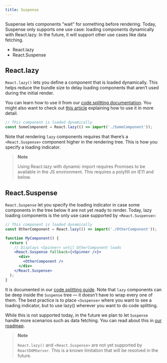 ```yaml
---
title: Suspense
---
```


Suspense lets components “wait” for something before rendering. Today, Suspense only supports one use case: loading components dynamically with React.lazy. In the future, it will support other use cases like data fetching.

- React.lazy
- React.Suspense

## React.lazy

`React.lazy()` lets you define a component that is loaded dynamically. This helps reduce the bundle size to delay loading components that aren’t used during the initial render.

You can learn how to use it from our [code splitting documentation](https://reactjs.org/docs/code-splitting.html). You might also want to check out [this article](https://medium.com/@pomber/lazy-loading-and-preloading-components-in-react-16-6-804de091c82d) explaining how to use it in more detail.

```jsx
// This component is loaded dynamically
const SomeComponent = React.lazy(() => import('./SomeComponent'));
```

Note that rendering `lazy` components requires that there’s a `<React.Suspense>` component higher in the rendering tree. This is how you specify a loading indicator.

> **Note**
>
> Using React.lazy with dynamic import requires Promises to be available in the JS environment. This requires a polyfill on IE11 and below.

## React.Suspense

`React.Suspense` let you specify the loading indicator in case some components in the tree below it are not yet ready to render. Today, lazy loading components is the only use case supported by `<React.Suspense>`:

```jsx
// This component is loaded dynamically
const OtherComponent = React.lazy(() => import('./OtherComponent'));

function MyComponent() {
  return (
    // Displays <Spinner> until OtherComponent loads
    <React.Suspense fallback={<Spinner />}>
      <div>
        <OtherComponent />
      </div>
    </React.Suspense>
  );
}
```

It is documented in our [code splitting guide](https://reactjs.org/docs/code-splitting.html). Note that `lazy` components can be deep inside the `Suspense` tree — it doesn’t have to wrap every one of them. The best practice is to place `<Suspense>` where you want to see a loading indicator, but to use lazy() wherever you want to do code splitting.

While this is not supported today, in the future we plan to let `Suspense` handle more scenarios such as data fetching. You can read about this in [our roadmap](https://reactjs.org/blog/2018/11/27/react-16-roadmap.html).

> **Note**
>
> `React.lazy()` and `<React.Suspense>` are not yet supported by `ReactDOMServer`. This is a known limitation that will be resolved in the future.
